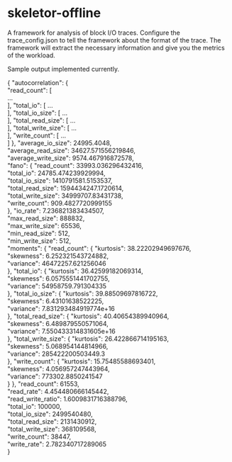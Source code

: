 # skeletor-offline

A framework for analysis of block I/O traces. Configure the trace_config.json to tell the framework about the format of the trace. The framework will extract the necessary information and give you the metrics of the workload. 

Sample output implemented currently. 

{
    "autocorrelation": {  
        "read_count": [  
        	...  
        ],
        "total_io": [
        	...  
        ],
        "total_io_size": [
        	...  
        ],
        "total_read_size": [
        	...  
        ],
        "total_write_size": [
        	...  
        ],
        "write_count": [
        	...  
        ]
    },
    "average_io_size": 24995.4048,  
    "average_read_size": 34627.571556219846,  
    "average_write_size": 9574.467916872578,  
    "fano": {
        "read_count": 33993.036296432416,  
        "total_io": 24785.474239929994,  
        "total_io_size": 1410791581.5153537,  
        "total_read_size": 1594434247.1720614,  
        "total_write_size": 34999707.83431738,  
        "write_count": 909.4827720999155  
    },
    "io_rate": 7.236821383434507,  
    "max_read_size": 888832,  
    "max_write_size": 65536,  
    "min_read_size": 512,  
    "min_write_size": 512,  
    "moments": {
        "read_count": {
            "kurtosis": 38.22202949697676,  
            "skewness": 6.252321543724882,  
            "variance": 46472257.621256046  
        },
        "total_io": {
            "kurtosis": 36.42599182069314,  
            "skewness": 6.0575551441702755,  
            "variance": 54958759.791304335  
        },
        "total_io_size": {
            "kurtosis": 39.88509697816722,  
            "skewness": 6.43101638522225,  
            "variance": 7.831293484919774e+16  
        },
        "total_read_size": {
            "kurtosis": 40.40654389940964,  
            "skewness": 6.489879550571064,  
            "variance": 7.550433314831605e+16  
        },
        "total_write_size": {
            "kurtosis": 26.422866714195163,  
            "skewness": 5.068954144814966,  
            "variance": 285422200503449.3  
        },
        "write_count": {
            "kurtosis": 15.75485588693401,  
            "skewness": 4.056957247443964,  
            "variance": 773302.8850241547  
        }
    },
    "read_count": 61553,  
    "read_rate": 4.454480666145442,  
    "read_write_ratio": 1.6009831716388796,  
    "total_io": 100000,  
    "total_io_size": 2499540480,  
    "total_read_size": 2131430912,  
    "total_write_size": 368109568,  
    "write_count": 38447,  
    "write_rate": 2.782340717289065  
}
